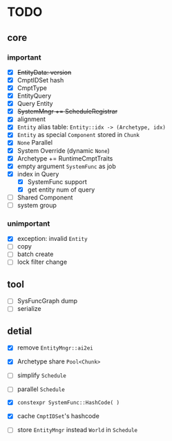 # TODO

## core

### important

- [x] ~~EntityData: version~~ 
- [x] CmptIDSet hash
- [x] CmptType
- [x] EntityQuery
- [x] Query Entity
- [x] ~~SystemMngr += ScheduleRegistrar~~ 
- [x] alignment
- [x] `Entity` alias table: `Entity::idx -> (Archetype, idx)` 
- [x] `Entity` as special `Component` stored in `Chunk` 
- [x] `None` Parallel
- [x] System Override (dynamic `None`)
- [x] Archetype += RuntimeCmptTraits
- [x] empty argument `SystemFunc` as job
- [x] index in Query
  - [x] SystemFunc support
  - [x] get entity num of query
- [ ] Shared Component
- [ ] system group

### unimportant

- [x] exception: invalid `Entity` 
- [ ] copy
- [ ] batch create
- [ ] lock filter change

## tool

- [ ] SysFuncGraph dump
- [ ] serialize

## detial

- [x] remove `EntityMngr::ai2ei` 
- [x] Archetype share `Pool<Chunk>` 
- [ ] simplify `Schedule` 
- [ ] parallel `Schedule` 
- [x] `constexpr SystemFunc::HashCode( )` 
- [x] cache `CmptIDSet`'s hashcode
- [ ] store `EntityMngr` instead `World` in `Schedule` 

